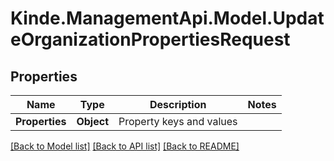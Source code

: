 # Kinde.ManagementApi.Model.UpdateOrganizationPropertiesRequest

## Properties

Name | Type | Description | Notes
------------ | ------------- | ------------- | -------------
**Properties** | **Object** | Property keys and values | 

[[Back to Model list]](../README.md#documentation-for-models) [[Back to API list]](../README.md#documentation-for-api-endpoints) [[Back to README]](../README.md)

